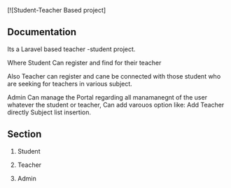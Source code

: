 [![Student-Teacher Based project]

##  Documentation
Its a Laravel based  teacher -student project.

Where Student Can register and find for their teacher

Also Teacher can register and cane be connected with those student who are seeking for teachers in various subject.

Admin Can manage the Portal regarding all manamanegnt of the user whatever the student or teacher, Can add varouos option like:
  Add Teacher directly
  Subject list insertion. 
  
##  Section

   1) Student
  
   2) Teacher

   3) Admin   